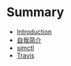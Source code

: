 # Summary

* [Introduction](README.md)
* [自我简介](zi-wo-jian-jie.md)
* [simctl](simctl.md)
* [Travis](travis.md)

